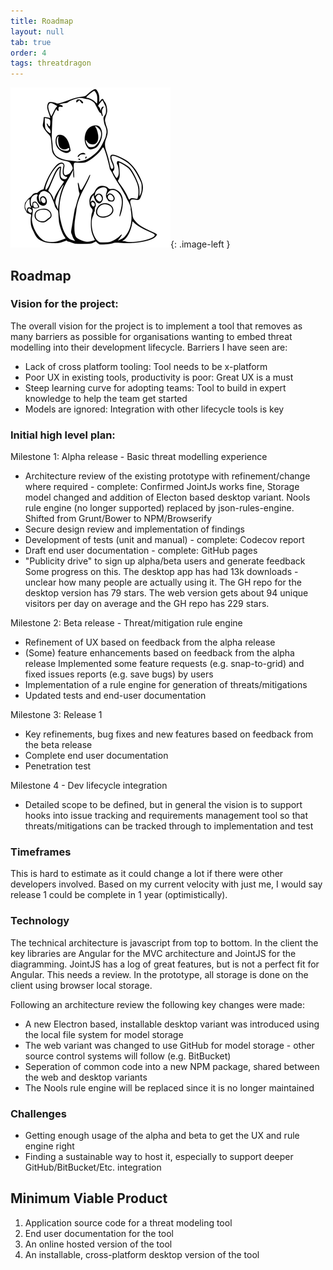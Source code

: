 ```yaml
---
title: Roadmap
layout: null
tab: true
order: 4
tags: threatdragon
---
```


<style type="text/css">
.image-left {
  display: block;
  margin-left: auto;
  margin-right: auto;
  float: right;
}
</style>

![logo](/assets/images/cupcake-256x256.png){: .image-left }

## Roadmap
### Vision for the project:

The overall vision for the project is to implement a tool that removes as many barriers as possible for
organisations wanting to embed threat modelling into their development lifecycle. Barriers I have seen are:
* Lack of cross platform tooling: Tool needs to be x-platform
* Poor UX in existing tools, productivity is poor: Great UX is a must
* Steep learning curve for adopting teams: Tool to build in expert knowledge to help the team get started
* Models are ignored: Integration with other lifecycle tools is key

### Initial high level plan:

Milestone 1: Alpha release - Basic threat modelling experience
* Architecture review of the existing prototype with refinement/change where required - complete: Confirmed JointJs works fine, Storage model changed and addition of Electon based desktop variant. Nools rule engine (no longer supported) replaced by json-rules-engine. Shifted from Grunt/Bower to NPM/Browserify
* Secure design review and implementation of findings
* Development of tests (unit and manual) - complete: Codecov report
* Draft end user documentation - complete: GitHub pages
* "Publicity drive" to sign up alpha/beta users and generate feedback
Some progress on this. The desktop app has had 13k downloads - unclear how many people are actually using it.
The GH repo for the desktop version has 79 stars. The web version gets about 94 unique visitors per day on average
and the GH repo has 229 stars.

Milestone 2: Beta release - Threat/mitigation rule engine
* Refinement of UX based on feedback from the alpha release
* (Some) feature enhancements based on feedback from the alpha release
Implemented some feature requests (e.g. snap-to-grid) and fixed issues reports (e.g. save bugs) by users
* Implementation of a rule engine for generation of threats/mitigations
* Updated tests and end-user documentation

Milestone 3: Release 1
* Key refinements, bug fixes and new features based on feedback from the beta release
* Complete end user documentation
* Penetration test

Milestone 4 - Dev lifecycle integration
* Detailed scope to be defined, but in general the vision is to support hooks into issue tracking and requirements management tool so that threats/mitigations can be tracked through to implementation and test

### Timeframes
This is hard to estimate as it could change a lot if there were other developers involved. Based on my current velocity with just me, I would say release 1 could be complete in 1 year (optimistically).

### Technology
The technical architecture is javascript from top to bottom. In the client the key libraries are Angular for the MVC architecture and JointJS for the diagramming. JointJS has a log of great features, but is not a perfect fit for Angular. This needs a review. In the prototype, all storage is done on the client using browser local storage.

Following an architecture review the following key changes were made:

* A new Electron based, installable desktop variant was introduced using the local file system for model storage
* The web variant was changed to use GitHub for model storage - other source control systems will follow (e.g. BitBucket)
* Seperation of common code into a new NPM package, shared between the web and desktop variants
* The Nools rule engine will be replaced since it is no longer maintained

### Challenges
* Getting enough usage of the alpha and beta to get the UX and rule engine right
* Finding a sustainable way to host it, especially to support deeper GitHub/BitBucket/Etc. integration

## Minimum Viable Product
1. Application source code for a threat modeling tool
2. End user documentation for the tool
3. An online hosted version of the tool
4. An installable, cross-platform desktop version of the tool
